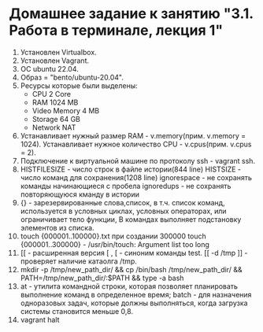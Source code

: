 # Домашнее задание к занятию "3.1. Работа в терминале, лекция 1"

1. Установлен Virtualbox.
2. Установлен Vagrant.
3. ОC ubuntu 22.04.
4. Образ = "bento/ubuntu-20.04".
5. Ресурсы которые были выделены:
	- CPU 2 Core
	- RAM 1024 MB
	- Video Memory 4 MB
	- Storage 64 GB
	- Network NAT
6. Устанавливает нужный размер RAM - v.memory(прим. v.memory = 1024).
Устанавливает нужное количество CPU - v.cpus(прим. v.cpus = 2).
7. Подключение к виртуальной машине по протоколу ssh - vagrant ssh.
8. HISTFILESIZE - число строк в файле истории(844 line) 
HISTSIZE - число команд для сохранения(1208 line)
ignorespace - не сохранять команды начинающиеся с пробела
ignoredups - не сохранять повторяющуюся кманду в истории
9. {} - зарезервированные слова,список, в т.ч. список команд, используется в условных циклах, условных операторах, или ограничивает тело функции, 
В командах выполняет подстановку элементов из списка.
10. touch {000001..100000}.txt 
при создании 300000 touch {000001..300000} - /usr/bin/touch: Argument list too long
11. [[ - расширенная версия [ , [ - синоним команды test.
[[ -d /tmp ]] - проверяет наличие катаолга /tmp. 
12. mkdir -p /tmp/new_path_dir/ && cp /bin/bash /tmp/new_path_dir/ && PATH=/tmp/new_path_dir/:$PATH && type -a bash
13. at - утилита командной строки, которая позволяет планировать выполнение команд в определенное время;
batch - для назначения одноразовых задач, которые должны выполняться, когда загрузка системы становится меньше 0,8.
14. vagrant halt

